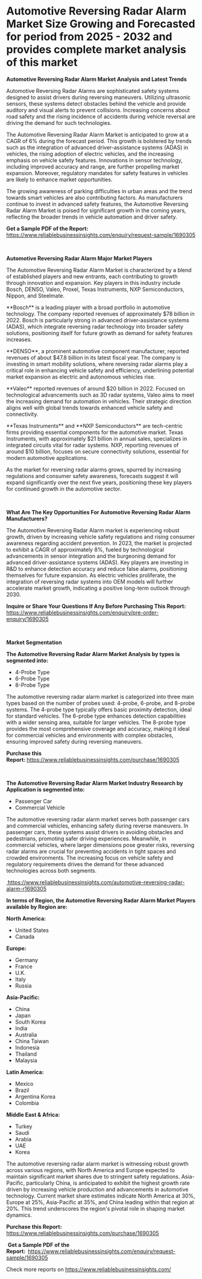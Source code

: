 <p><h1>Automotive Reversing Radar Alarm Market Size Growing and Forecasted for period from 2025 - 2032 and provides complete market analysis of this market</h1></p><p><strong>Automotive Reversing Radar Alarm Market Analysis and Latest Trends</strong></p>
<p><p>Automotive Reversing Radar Alarms are sophisticated safety systems designed to assist drivers during reversing maneuvers. Utilizing ultrasonic sensors, these systems detect obstacles behind the vehicle and provide auditory and visual alerts to prevent collisions. Increasing concerns about road safety and the rising incidence of accidents during vehicle reversal are driving the demand for such technologies.</p><p>The Automotive Reversing Radar Alarm Market is anticipated to grow at a CAGR of 6% during the forecast period. This growth is bolstered by trends such as the integration of advanced driver-assistance systems (ADAS) in vehicles, the rising adoption of electric vehicles, and the increasing emphasis on vehicle safety features. Innovations in sensor technology, including improved accuracy and range, are further propelling market expansion. Moreover, regulatory mandates for safety features in vehicles are likely to enhance market opportunities. </p><p>The growing awareness of parking difficulties in urban areas and the trend towards smart vehicles are also contributing factors. As manufacturers continue to invest in advanced safety features, the Automotive Reversing Radar Alarm Market is poised for significant growth in the coming years, reflecting the broader trends in vehicle automation and driver safety.</p></p>
<p><strong>Get a Sample PDF of the Report:&nbsp;</strong> <a href="https://www.reliablebusinessinsights.com/enquiry/request-sample/1690305?utm_campaign=3080&utm_medium=2&utm_source=Github&utm_content=ia&utm_term=26032025&utm_id=automotive-reversing-radar-alarm">https://www.reliablebusinessinsights.com/enquiry/request-sample/1690305</a></p>
<p>&nbsp;</p>
<p><strong>Automotive Reversing Radar Alarm Major Market Players</strong></p>
<p><p>The Automotive Reversing Radar Alarm Market is characterized by a blend of established players and new entrants, each contributing to growth through innovation and expansion. Key players in this industry include Bosch, DENSO, Valeo, Proxel, Texas Instruments, NXP Semiconductors, Nippon, and Steelmate.</p><p>**Bosch** is a leading player with a broad portfolio in automotive technology. The company reported revenues of approximately $78 billion in 2022. Bosch is particularly strong in advanced driver-assistance systems (ADAS), which integrate reversing radar technology into broader safety solutions, positioning itself for future growth as demand for safety features increases.</p><p>**DENSO**, a prominent automotive component manufacturer, reported revenues of about $47.8 billion in its latest fiscal year. The company is investing in smart mobility solutions, where reversing radar alarms play a critical role in enhancing vehicle safety and efficiency, underlining potential market expansion as electric and autonomous vehicles rise.</p><p>**Valeo** reported revenues of around $20 billion in 2022. Focused on technological advancements such as 3D radar systems, Valeo aims to meet the increasing demand for automation in vehicles. Their strategic direction aligns well with global trends towards enhanced vehicle safety and connectivity.</p><p>**Texas Instruments** and **NXP Semiconductors** are tech-centric firms providing essential components for the automotive market. Texas Instruments, with approximately $21 billion in annual sales, specializes in integrated circuits vital for radar systems. NXP, reporting revenues of around $10 billion, focuses on secure connectivity solutions, essential for modern automotive applications.</p><p>As the market for reversing radar alarms grows, spurred by increasing regulations and consumer safety awareness, forecasts suggest it will expand significantly over the next five years, positioning these key players for continued growth in the automotive sector.</p></p>
<p>&nbsp;</p>
<p><strong>What Are The Key Opportunities For Automotive Reversing Radar Alarm Manufacturers?</strong></p>
<p><p>The Automotive Reversing Radar Alarm market is experiencing robust growth, driven by increasing vehicle safety regulations and rising consumer awareness regarding accident prevention. In 2023, the market is projected to exhibit a CAGR of approximately 8%, fueled by technological advancements in sensor integration and the burgeoning demand for advanced driver-assistance systems (ADAS). Key players are investing in R&D to enhance detection accuracy and reduce false alarms, positioning themselves for future expansion. As electric vehicles proliferate, the integration of reversing radar systems into OEM models will further accelerate market growth, indicating a positive long-term outlook through 2030.</p></p>
<p><strong>Inquire or Share Your Questions If Any Before Purchasing This Report:</strong> <a href="https://www.reliablebusinessinsights.com/enquiry/pre-order-enquiry/1690305?utm_campaign=3080&utm_medium=2&utm_source=Github&utm_content=ia&utm_term=26032025&utm_id=automotive-reversing-radar-alarm">https://www.reliablebusinessinsights.com/enquiry/pre-order-enquiry/1690305</a></p>
<p>&nbsp;</p>
<p><strong>Market Segmentation</strong></p>
<p><strong>The Automotive Reversing Radar Alarm Market Analysis by types is segmented into:</strong></p>
<p><ul><li>4-Probe Type</li><li>6-Probe Type</li><li>8-Probe Type</li></ul></p>
<p><p>The automotive reversing radar alarm market is categorized into three main types based on the number of probes used: 4-probe, 6-probe, and 8-probe systems. The 4-probe type typically offers basic proximity detection, ideal for standard vehicles. The 6-probe type enhances detection capabilities with a wider sensing area, suitable for larger vehicles. The 8-probe type provides the most comprehensive coverage and accuracy, making it ideal for commercial vehicles and environments with complex obstacles, ensuring improved safety during reversing maneuvers.</p></p>
<p><strong>Purchase this Report:&nbsp;</strong><a href="https://www.reliablebusinessinsights.com/purchase/1690305?utm_campaign=3080&utm_medium=2&utm_source=Github&utm_content=ia&utm_term=26032025&utm_id=automotive-reversing-radar-alarm">https://www.reliablebusinessinsights.com/purchase/1690305</a></p>
<p>&nbsp;</p>
<p><strong>The Automotive Reversing Radar Alarm Market Industry Research by Application is segmented into:</strong></p>
<p><ul><li>Passenger Car</li><li>Commercial Vehicle</li></ul></p>
<p><p>The automotive reversing radar alarm market serves both passenger cars and commercial vehicles, enhancing safety during reverse maneuvers. In passenger cars, these systems assist drivers in avoiding obstacles and pedestrians, promoting safer driving experiences. Meanwhile, in commercial vehicles, where larger dimensions pose greater risks, reversing radar alarms are crucial for preventing accidents in tight spaces and crowded environments. The increasing focus on vehicle safety and regulatory requirements drives the demand for these advanced technologies across both segments.</p></p>
<p><a href="https://www.reliablebusinessinsights.com/automotive-reversing-radar-alarm-r1690305?utm_campaign=3080&utm_medium=2&utm_source=Github&utm_content=ia&utm_term=26032025&utm_id=automotive-reversing-radar-alarm">&nbsp;https://www.reliablebusinessinsights.com/automotive-reversing-radar-alarm-r1690305</a></p>
<p><strong>In terms of Region, the Automotive Reversing Radar Alarm Market Players available by Region are:</strong></p>
<p>
    <p> <strong> North America: </strong>
        <ul>
            <li>United States</li>
            <li>Canada</li>
        </ul>
        </p> 
    <p> <strong> Europe: </strong>
        <ul>
            <li>Germany</li>
            <li>France</li>
            <li>U.K.</li>
            <li>Italy</li>
            <li>Russia</li>
        </ul>
        </p> 
    <p> <strong> Asia-Pacific: </strong>
        <ul>
            <li>China</li>
            <li>Japan</li>
            <li>South Korea</li>
            <li>India</li>
            <li>Australia</li>
            <li>China Taiwan</li>
            <li>Indonesia</li>
            <li>Thailand</li>
            <li>Malaysia</li>
        </ul>
        </p> 
    <p> <strong> Latin America: </strong>
        <ul>
            <li>Mexico</li>
            <li>Brazil</li>
            <li>Argentina Korea</li>
            <li>Colombia</li>
        </ul>
        </p> 
    <p> <strong> Middle East & Africa: </strong>
        <ul>
            <li>Turkey</li>
            <li>Saudi</li>
            <li>Arabia</li>
            <li>UAE</li>
            <li>Korea</li>
        </ul>
    </p>
    </p>
<p><p>The automotive reversing radar alarm market is witnessing robust growth across various regions, with North America and Europe expected to maintain significant market shares due to stringent safety regulations. Asia-Pacific, particularly China, is anticipated to exhibit the highest growth rate driven by increasing vehicle production and advancements in automotive technology. Current market share estimates indicate North America at 30%, Europe at 25%, Asia-Pacific at 35%, and China leading within that region at 20%. This trend underscores the region's pivotal role in shaping market dynamics.</p></p>
<p><strong>Purchase this Report: </strong><a href="https://www.reliablebusinessinsights.com/purchase/1690305?utm_campaign=3080&utm_medium=2&utm_source=Github&utm_content=ia&utm_term=26032025&utm_id=automotive-reversing-radar-alarm">https://www.reliablebusinessinsights.com/purchase/1690305</a></p>
<p>&nbsp;<strong>Get a Sample PDF of the Report:&nbsp;&nbsp;</strong><a href="https://www.reliablebusinessinsights.com/enquiry/request-sample/1690305?utm_campaign=3080&utm_medium=2&utm_source=Github&utm_content=ia&utm_term=26032025&utm_id=automotive-reversing-radar-alarm">https://www.reliablebusinessinsights.com/enquiry/request-sample/1690305</a></p>
<p><strong></strong></p>
<p>Check more reports on <a href="https://www.reliablebusinessinsights.com/?utm_campaign=3080&utm_medium=2&utm_source=Github&utm_content=ia&utm_term=26032025&utm_id=automotive-reversing-radar-alarm">https://www.reliablebusinessinsights.com/</a></p>